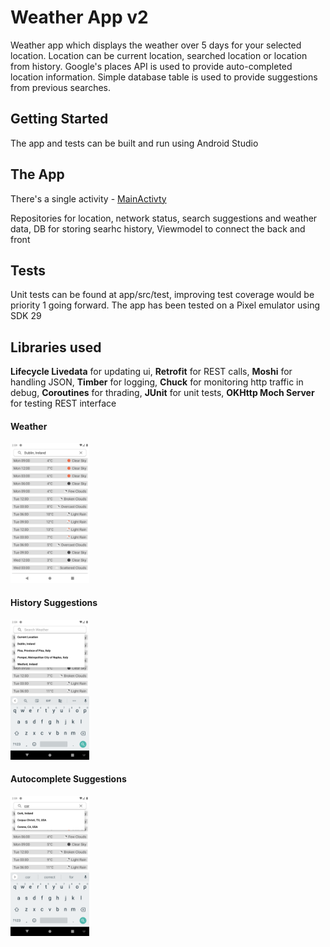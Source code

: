 # Weather App v2
Weather app which displays the weather over 5 days for your selected location. 
Location can be current location, searched location or location from history. 
Google's places API is used to provide auto-completed location information. 
Simple database table is used to provide suggestions from previous searches. 

## Getting Started
The app and tests can be built and run using Android Studio

## The App
There's a single activity - [MainActivty](app/src/main/java/com/marklynch/weather/ui/activity/MainActivity.kt)

Repositories for location, network status, search suggestions and weather data, 
DB for storing searhc history, 
Viewmodel to connect the back and front

## Tests
Unit tests can be found at app/src/test, improving test coverage would be priority 1 going forward. 
The app has been tested on a Pixel emulator using SDK 29

## Libraries used
**Lifecycle Livedata** for updating ui, **Retrofit** for REST calls, **Moshi** for handling JSON, **Timber** for logging, **Chuck** for monitoring http traffic in debug, **Coroutines** for thrading, **JUnit** for unit tests, **OKHttp Moch Server** for testing REST interface

#### Weather
<img src="weather.png" width="25%" height="25%">

#### History Suggestions
<img src="history_suggestions.png" width="25%" height="25%">

#### Autocomplete Suggestions
<img src="autocomplete_suggestions.png" width="25%" height="25%">
